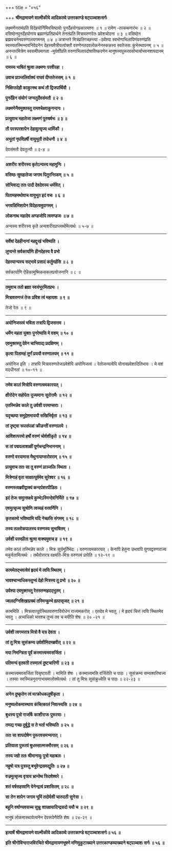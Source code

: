 +++
title = "०५६"

+++
**श्रीमद्रामायणे वाल्मीकीये आदिकाव्ये उत्तरकाण्डे षट्पञ्चाशःसर्गः**

लक्ष्मणेनरामंप्रति विदेहयोर्निमिवसिष्ठयोः पुनर्देहयोगप्रकारमश्नः ॥ १ ॥ रामेण -तत्कथनारंभः ॥ २ ॥ वसिष्ठेनपुनर्देहयोगाय ब्रह्माणंप्रतिप्रार्थने तेनतंप्रति मित्रावरुणरेतः प्रवेशचोदना ॥ ३ ॥ वसिष्ठेन ब्रह्मवचनेनवरुणालयगमनम् ॥ ४ ॥ अत्रान्तरे मित्रंप्रतिगच्छन्त्या -उर्वश्या स्वभोगाभिलापिणंवरुणंप्रति स्वस्यतस्मिन्भावनिवेदनेन देहस्यमैत्रीयत्वोक्तौ वरुणेनतदवलोकनेनस्कन्नस्य स्वतेजसः कुंभेस्थापनम् ॥ ५ ॥ अनन्तरंमित्रेण स्वसमीपमागता -मुर्वशींप्रति वरुणाभिलापदोषाविष्करणेन मानुषस्यपुरूरवसोभार्याभवनशापदानम् ॥ ६ ॥

**रामस्य भाषितं श्रुत्वा लक्ष्मणः परवीरहा ।**

**उवाच प्राञ्जलिर्वाक्यं राघवं दीप्ततेजसम् ॥ १ ॥**

**निक्षिप्तदेहौ काकुत्स्थ कथं तौ द्विजपार्थिवौ ।**

**पुनर्देहेन संयोगं जग्मतुर्देवसंमतौ ॥ २ ॥**

**लक्ष्मणेनैवमुक्तस्तु रामश्चेक्ष्वाकुनन्दनः ।**

**प्रत्युवाच महातेजा लक्ष्मणं पुरुषर्षभः ॥ ३ ॥**

**तौ परस्परशापेन देहावुत्सृज्य धार्मिकौ ।**

**अभूतां नृपविप्रर्षी वायुभूतौ तपोधनौ ॥ ४ ॥**

देवसंमतौ देवतुल्यौ ॥ २-४ ॥

****

**अशरीरः शरीरस्य कृतेऽन्यस्य महामुनिः ।**

**वसिष्ठः सुमहातेजा जगाम पितुरन्तिकम् ॥ ५ ॥**

**सोभिवाद्य ततः पादौ देवदेवस्य धर्मवित् ।**

**पितामहमथोवाच वायुभूत इदं वचः ॥ ६ ॥**

**भगवन्निमिशापेन विदेहत्वमुपागमम् ।**

**लोकनाथ महादेव अण्डजोपि त्वमण्डजः ॥ ७ ॥**

अन्यस्य शरीरस्य कृते अन्यशरीरप्राप्त्यर्थमित्यर्थः ॥ ५-७ ॥

****

**सर्वेषां देहहीनानां महद्दुःखं भविष्यति ।**

**लुप्यन्ते सर्वकार्याणि हीनदेहस्य वै प्रभो**

**देहस्यान्यस्य सद्भावे प्रसादं कर्तुमर्हसि ॥ ८ ॥**

सर्वकार्याणि ऐहिकामुष्मिकसकलप्रयोजनानि ॥ ८ ॥

****

**तमुवाच ततो ब्रह्मा स्वयंभूरमितप्रभः ।**

**मित्रावरुणजं तेजः प्रविश त्वं महायशः ॥ ९ ॥**

तेजो रेतः ॥ ९ ॥

****

**अयोनिजस्त्वं भविता तत्रापि द्विजसत्तम ।**

**धर्मेण महता युक्तः पुनरेष्यसि मे वशम् ॥ १० ॥**

**एवमुक्तस्तु देवेन चाभिवाद्य प्रदक्षिणम् ।**

**कृत्वा पितामहं तूर्णं प्रययौ वरुणालयम् ॥ ११ ॥**

अयोनिज इति । तत्रापि मित्रावरुणतेजःप्रवेशेपि अयोनिजत्वं । रेतोजन्यत्वेपि योनावप्रवेशादितिभावः । मे वशं मदधीनतां ॥ १०-११ ॥

****

**तमेव कालं मित्रोपि वरुणत्वमकारयत् ।**

**क्षीरोदेन सहोपेतः पूज्यमानः सुरोत्तमैः ॥ १२ ॥**

**एतस्मिन्नेव काले तु उर्वशी परमाप्सराः ।**

**यदृच्छया समुद्रेशमाययौ सखिभिर्वृता ॥ १३ ॥**

**तां दृष्ट्वा रूपसंपन्नां क्रीडन्तीं वरुणालये ।**

**आविशत्परमो हर्षो वरुणं चोर्वशीकृते ॥ १४ ॥**

**स तां पद्मपलाशाक्षीं पूर्णचन्द्रनिभाननाम् ।**

**वरुणो वरयामास मैथुनायाप्सरोवराम् ॥ १५ ॥**

**प्रत्युवाच ततः सा तु वरुणं प्राञ्जलिः स्थिता ।**

**मित्रेणाहं वृता साक्षात्पूर्वमेव सुरेश्वर ॥ १६ ॥**

**वरुणस्त्वब्रवीद्वाक्यं कन्दर्पशरपीडितः ।**

**इदं तेजः समुत्स्रक्ष्ये कुम्भेऽस्मिन्देवनिर्मिते ॥ १७ ॥**

**एवमुत्सृज्य सुश्रोणि त्वय्यहं वरवर्णिनि ।**

**कृतकामो भविष्यामि यदि नेच्छसि संगमम् ॥ १८ ॥**

**तस्य तल्लोकपालस्य वरुणस्य सुभाषितम् ।**

**उर्वशी परमप्रीता श्रुत्वा वाक्यमुवाच ह ॥ १९ ॥**

तमेव कालं तस्मिन्नेव काले । मित्रः सूर्यमूर्तिभेदः । वरुणत्वमकारयत् । केनापि हेतुना उभावपि युगपद्वरुणराज्य मकुर्वतामित्यर्थः । तथैवोत्तरत्र वक्ष्यति-मित्रः वरुणत्वं प्रापेति ॥ १२-१९ ॥

****

**काममेतद्भवत्वेवं हृदयं मे त्वयि स्थितम् ।**

**भावश्चाभ्यधिकस्तुभ्यं देहो मित्रस्य तु प्रभो ॥ २० ॥**

**उर्वश्या एवमुक्तस्तु रेतस्तन्महदद्भुतम् ।**

**ज्वलदग्निशिखाप्रख्यं तस्मिन्कुम्भे ह्यपासृजत् ॥ २१ ॥**

काममिति । मित्रत्वात्पूर्वस्थितवरुणाविरोधेन राज्यमकरोत् । एतदेव मे भवतु । मे हृदयं चित्तं त्वयि स्थितमेव भवतु । अभ्यधिको भावश्च तुभ्यं तव च मयीति शेषः ॥ २० -२१ ॥

****

**उर्वशी त्वगमत्तत्र मित्रो वै यत्र देवता ।**

**तां तु मित्रः सुसंक्रम्य उर्वशीमिदमब्रवीत् ॥ २२ ॥**

**मया निमन्त्रिता पूर्वं कस्मात्त्वमवसर्जिता ।**

**पतिमन्यं वृतवती तस्मात्वं दुष्टचारिणी ॥ २३ ॥**

कस्मात्त्वमवसर्जिता विसृष्टवती । मामिति शेषः । कस्मात्त्वमसि वर्जितेति च पाठः । सुसंक्रम्य सम्यक्परिष्वज्य । तस्याः स्वस्मिन्ननुरागाभावमालोक्येत्यर्थः । तां तु मित्रः सुसंक्रुध्येति च पाठः ॥ २२-२३ ॥

****

**अनेन दुष्कृतेन त्वं मत्क्रोधकलुषीकृता ।**

**मनुष्यलोकमास्थाय कंचित्कालं निवत्स्यसि ॥ २४ ॥**

**बुधस्य पुत्रो राजर्षिः काशीराजः पुरूरवाः ।**

**तमद्य गच्छ दुर्बुद्धे स ते भर्ता भविष्यति ॥ २५ ॥**

**ततः सा शापदोषेण पुरूरवसमभ्यगात् ।**

**प्रतियाता पुरूरवं बुधस्सात्मजमौरसम् ॥ २६ ॥**

**तस्य जज्ञे ततः श्रीमानायुः पुत्रो महाबलः ।**

**नहुषो यत्र पुत्रस्तु बभूवेन्द्रसमद्युतिः ॥ २७ ॥**

**वज्रमुत्सृज्य वृत्राय भ्रान्तेथ त्रिदशेश्वरे ।**

**शतं वर्षसहस्राणि येनेन्द्रत्वं प्रशासितम् ॥ २८ ॥**

**सा तेन शापेन जगाम भूमिं तदोर्वशी चारुदती सुनेत्रा ।**

**बहूनि वर्षाण्यवसच्च सुभ्रूः शापक्षयादिन्द्रसदो ययौ च ॥ २९ ॥**

मानुषं लोकमास्थायेत्यनेन देवरूपेणैवेति शेषः ॥ २४-२९ ॥

****

**इत्यार्षे श्रीमद्रामायणे वाल्मीकीये आदिकाव्ये उत्तरकाण्डे षट्पञ्चाशःसर्गः॥ ५६ ॥**

**इति श्रीगोविन्दराजविरचिते श्रीमद्रामायणभूषणे मणिमुकुटाख्याने उत्तरकाण्डव्याख्याने षट्पञ्चाशः सर्गः ॥ ५६ ॥**
